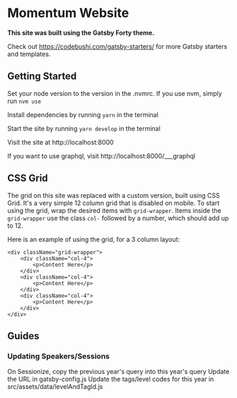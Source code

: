 # Momentum Website

**This site was built using the Gatsby Forty theme.**

Check out https://codebushi.com/gatsby-starters/ for more Gatsby starters and templates.


## Getting Started

Set your node version to the version in the .nvmrc. If you use nvm, simply run `nvm use`

Install dependencies by running `yarn` in the terminal

Start the site by running `yarn develop` in the terminal

Visit the site at http://localhost:8000

If you want to use graphql, visit http://localhost:8000/___graphql

## CSS Grid

The grid on this site was replaced with a custom version, built using CSS Grid. It's a very simple 12 column grid that is disabled on mobile. To start using the grid, wrap the desired items with `grid-wrapper`. Items inside the `grid-wrapper` use the class `col-` followed by a number, which should add up to 12.

Here is an example of using the grid, for a 3 column layout:

```
<div className="grid-wrapper">
    <div className="col-4">
        <p>Content Here</p>
    </div>
    <div className="col-4">
        <p>Content Here</p>
    </div>
    <div className="col-4">
        <p>Content Here</p>
    </div>
</div>
```

## Guides
### Updating Speakers/Sessions
On Sessionize, copy the previous year's query into this year's query
Update the URL in gatsby-config.js
Update the tags/level codes for this year in src/assets/data/levelAndTagId.js